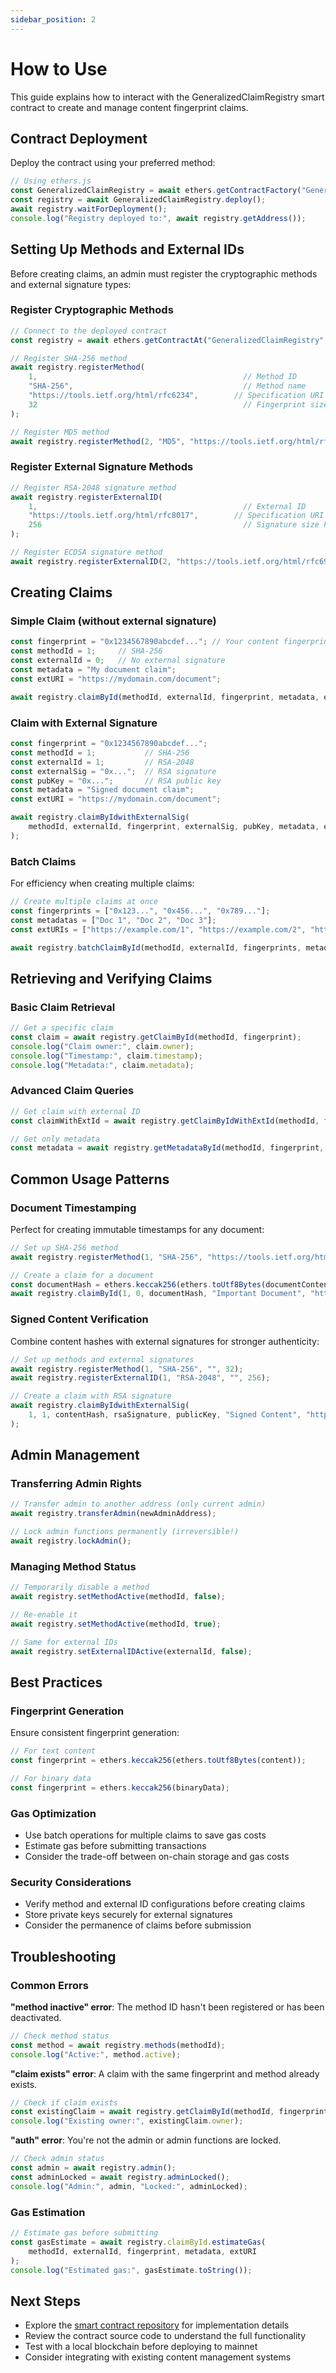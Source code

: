 ```yaml
---
sidebar_position: 2
---
```


# How to Use

This guide explains how to interact with the GeneralizedClaimRegistry smart contract to create and manage content fingerprint claims.

## Contract Deployment

Deploy the contract using your preferred method:

```javascript
// Using ethers.js
const GeneralizedClaimRegistry = await ethers.getContractFactory("GeneralizedClaimRegistry");
const registry = await GeneralizedClaimRegistry.deploy();
await registry.waitForDeployment();
console.log("Registry deployed to:", await registry.getAddress());
```

## Setting Up Methods and External IDs

Before creating claims, an admin must register the cryptographic methods and external signature types:

### Register Cryptographic Methods

```javascript
// Connect to the deployed contract
const registry = await ethers.getContractAt("GeneralizedClaimRegistry", registryAddress);

// Register SHA-256 method
await registry.registerMethod(
    1,                                              // Method ID
    "SHA-256",                                      // Method name
    "https://tools.ietf.org/html/rfc6234",        // Specification URI
    32                                              // Fingerprint size in bytes
);

// Register MD5 method
await registry.registerMethod(2, "MD5", "https://tools.ietf.org/html/rfc1321", 16);
```

### Register External Signature Methods

```javascript
// Register RSA-2048 signature method
await registry.registerExternalID(
    1,                                              // External ID
    "https://tools.ietf.org/html/rfc8017",        // Specification URI
    256                                             // Signature size hint (0 = variable)
);

// Register ECDSA signature method
await registry.registerExternalID(2, "https://tools.ietf.org/html/rfc6979", 64);
```

## Creating Claims

### Simple Claim (without external signature)

```javascript
const fingerprint = "0x1234567890abcdef..."; // Your content fingerprint
const methodId = 1;     // SHA-256
const externalId = 0;   // No external signature
const metadata = "My document claim";
const extURI = "https://mydomain.com/document";

await registry.claimById(methodId, externalId, fingerprint, metadata, extURI);
```

### Claim with External Signature

```javascript
const fingerprint = "0x1234567890abcdef...";
const methodId = 1;           // SHA-256
const externalId = 1;         // RSA-2048
const externalSig = "0x...";  // RSA signature
const pubKey = "0x...";       // RSA public key
const metadata = "Signed document claim";
const extURI = "https://mydomain.com/document";

await registry.claimByIdwithExternalSig(
    methodId, externalId, fingerprint, externalSig, pubKey, metadata, extURI
);
```

### Batch Claims

For efficiency when creating multiple claims:

```javascript
// Create multiple claims at once
const fingerprints = ["0x123...", "0x456...", "0x789..."];
const metadatas = ["Doc 1", "Doc 2", "Doc 3"];
const extURIs = ["https://example.com/1", "https://example.com/2", "https://example.com/3"];

await registry.batchClaimById(methodId, externalId, fingerprints, metadatas, extURIs);
```

## Retrieving and Verifying Claims

### Basic Claim Retrieval

```javascript
// Get a specific claim
const claim = await registry.getClaimById(methodId, fingerprint);
console.log("Claim owner:", claim.owner);
console.log("Timestamp:", claim.timestamp);
console.log("Metadata:", claim.metadata);
```

### Advanced Claim Queries

```javascript
// Get claim with external ID
const claimWithExtId = await registry.getClaimByIdWithExtId(methodId, fingerprint, externalId);

// Get only metadata
const metadata = await registry.getMetadataById(methodId, fingerprint, externalId);
```

## Common Usage Patterns

### Document Timestamping

Perfect for creating immutable timestamps for any document:

```javascript
// Set up SHA-256 method
await registry.registerMethod(1, "SHA-256", "https://tools.ietf.org/html/rfc6234", 32);

// Create a claim for a document
const documentHash = ethers.keccak256(ethers.toUtf8Bytes(documentContent));
await registry.claimById(1, 0, documentHash, "Important Document", "https://example.com/doc");
```

### Signed Content Verification

Combine content hashes with external signatures for stronger authenticity:

```javascript
// Set up methods and external signatures
await registry.registerMethod(1, "SHA-256", "", 32);
await registry.registerExternalID(1, "RSA-2048", "", 256);

// Create a claim with RSA signature
await registry.claimByIdwithExternalSig(
    1, 1, contentHash, rsaSignature, publicKey, "Signed Content", "https://example.com"
);
```

## Admin Management

### Transferring Admin Rights

```javascript
// Transfer admin to another address (only current admin)
await registry.transferAdmin(newAdminAddress);

// Lock admin functions permanently (irreversible!)
await registry.lockAdmin();
```

### Managing Method Status

```javascript
// Temporarily disable a method
await registry.setMethodActive(methodId, false);

// Re-enable it
await registry.setMethodActive(methodId, true);

// Same for external IDs
await registry.setExternalIDActive(externalId, false);
```

## Best Practices

### Fingerprint Generation

Ensure consistent fingerprint generation:

```javascript
// For text content
const fingerprint = ethers.keccak256(ethers.toUtf8Bytes(content));

// For binary data
const fingerprint = ethers.keccak256(binaryData);
```

### Gas Optimization

- Use batch operations for multiple claims to save gas costs
- Estimate gas before submitting transactions
- Consider the trade-off between on-chain storage and gas costs

### Security Considerations

- Verify method and external ID configurations before creating claims
- Store private keys securely for external signatures
- Consider the permanence of claims before submission

## Troubleshooting

### Common Errors

**"method inactive" error**: The method ID hasn't been registered or has been deactivated.
```javascript
// Check method status
const method = await registry.methods(methodId);
console.log("Active:", method.active);
```

**"claim exists" error**: A claim with the same fingerprint and method already exists.
```javascript
// Check if claim exists
const existingClaim = await registry.getClaimById(methodId, fingerprint);
console.log("Existing owner:", existingClaim.owner);
```

**"auth" error**: You're not the admin or admin functions are locked.
```javascript
// Check admin status
const admin = await registry.admin();
const adminLocked = await registry.adminLocked();
console.log("Admin:", admin, "Locked:", adminLocked);
```

### Gas Estimation

```javascript
// Estimate gas before submitting
const gasEstimate = await registry.claimById.estimateGas(
    methodId, externalId, fingerprint, metadata, extURI
);
console.log("Estimated gas:", gasEstimate.toString());
```

## Next Steps

- Explore the [smart contract repository](https://github.com/universal-content-fingerprint-registry/core) for implementation details
- Review the contract source code to understand the full functionality
- Test with a local blockchain before deploying to mainnet
- Consider integrating with existing content management systems